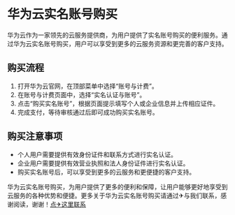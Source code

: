 # 华为云实名账号购买

华为云作为一家领先的云服务提供商，为用户提供了实名账号购买的便利服务。通过华为云实名账号购买，用户可以享受到更多的云服务资源和更完善的客户支持。

## 购买流程

1. 打开华为云官网，在顶部菜单中选择“账号与计费”。
2. 在账号与计费页面中，选择“实名认证与账号”。
3. 点击“购买实名账号”，根据页面提示填写个人或企业信息并上传相应证件。
4. 完成支付，等待审核通过后即可成功购买实名账号。

## 购买注意事项

- 个人用户需要提供有效身份证件和联系方式进行实名认证。
- 企业用户需要提供有效营业执照和法人身份证件进行实名认证。
- 购买实名账号后，可以享受到更多的云服务和更便捷的客户支持。

华为云实名账号购买，为用户提供了更多的便利和保障，让用户能够更好地享受到云服务的各种优势和便捷。更多关于华为云实名账号购买请通过✈与我们联系，感谢阅读，谢谢！[点✈这里联系](https://b.k02.cc)
